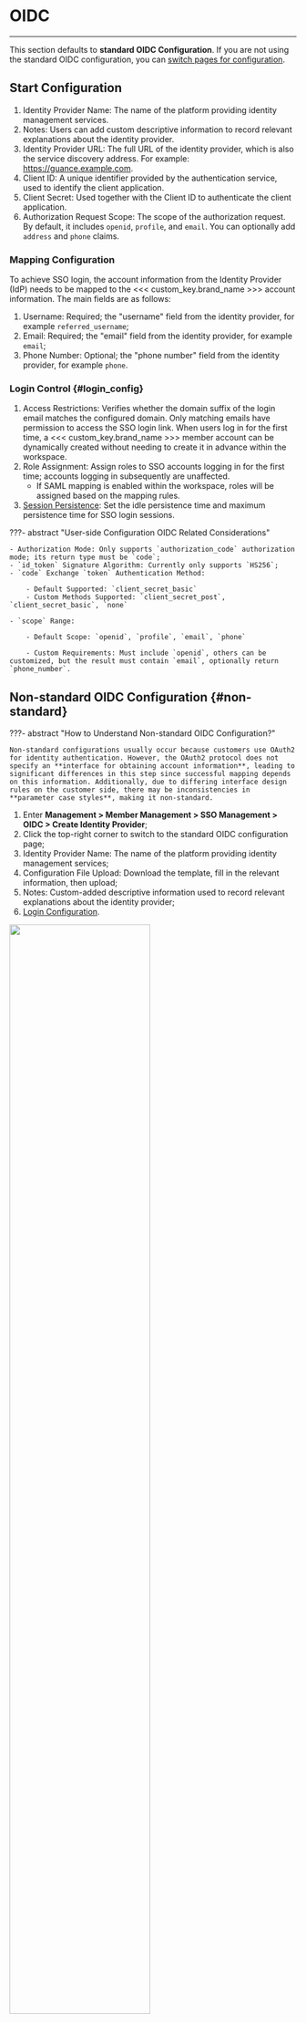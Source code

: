 # OIDC 
---


This section defaults to **standard OIDC Configuration**. If you are not using the standard OIDC configuration, you can [switch pages for configuration](#non-standard).

## Start Configuration

1. Identity Provider Name: The name of the platform providing identity management services.                          
2. Notes: Users can add custom descriptive information to record relevant explanations about the identity provider.  
3. Identity Provider URL: The full URL of the identity provider, which is also the service discovery address. For example: https://guance.example.com.
4. Client ID: A unique identifier provided by the authentication service, used to identify the client application. 
5. Client Secret: Used together with the Client ID to authenticate the client application.  
6. Authorization Request Scope: The scope of the authorization request. By default, it includes `openid`, `profile`, and `email`. You can optionally add `address` and `phone` claims.


### Mapping Configuration

To achieve SSO login, the account information from the Identity Provider (IdP) needs to be mapped to the <<< custom_key.brand_name >>> account information. The main fields are as follows:

1. Username: Required; the "username" field from the identity provider, for example `referred_username`;
2. Email: Required; the "email" field from the identity provider, for example `email`;
3. Phone Number: Optional; the "phone number" field from the identity provider, for example `phone`.

### Login Control {#login_config}


1. Access Restrictions: Verifies whether the domain suffix of the login email matches the configured domain. Only matching emails have permission to access the SSO login link. When users log in for the first time, a <<< custom_key.brand_name >>> member account can be dynamically created without needing to create it in advance within the workspace. 
2. Role Assignment: Assign roles to SSO accounts logging in for the first time; accounts logging in subsequently are unaffected.
    - If SAML mapping is enabled within the workspace, roles will be assigned based on the mapping rules.
3. [Session Persistence](./saml.md#login-hold-time): Set the idle persistence time and maximum persistence time for SSO login sessions.


???- abstract "User-side Configuration OIDC Related Considerations"

    - Authorization Mode: Only supports `authorization_code` authorization mode; its return type must be `code`;
    - `id_token` Signature Algorithm: Currently only supports `HS256`;
    - `code` Exchange `token` Authentication Method:

        - Default Supported: `client_secret_basic`  
        - Custom Methods Supported: `client_secret_post`, `client_secret_basic`, `none`

    - `scope` Range:  
        
        - Default Scope: `openid`, `profile`, `email`, `phone`

        - Custom Requirements: Must include `openid`, others can be customized, but the result must contain `email`, optionally return `phone_number`.


## Non-standard OIDC Configuration {#non-standard}

???- abstract "How to Understand Non-standard OIDC Configuration?"

    Non-standard configurations usually occur because customers use OAuth2 for identity authentication. However, the OAuth2 protocol does not specify an **interface for obtaining account information**, leading to significant differences in this step since successful mapping depends on this information. Additionally, due to differing interface design rules on the customer side, there may be inconsistencies in **parameter case styles**, making it non-standard.

1. Enter **Management > Member Management > SSO Management > OIDC > Create Identity Provider**;
2. Click the top-right corner to switch to the standard OIDC configuration page;
3. Identity Provider Name: The name of the platform providing identity management services;                            
4. Configuration File Upload: Download the template, fill in the relevant information, then upload;                            
5. Notes: Custom-added descriptive information used to record relevant explanations about the identity provider;  
6. [Login Configuration](#login_config).

<img src="../../img/oidc-5.png" width="70%" >

### Obtain URLs

After successfully adding the identity provider, you can obtain the **callback URL** and the **initiate login URL**.

| Field      | Description                  |
| ----------- | ------------------- |
| Callback URL      | The callback address agreed upon in the OIDC protocol after successful authentication, used to receive responses from the identity provider.       |
| Initiate Login URL      | The entry address to start the OIDC login process from the <<< custom_key.brand_name >>> side, provided by the identity provider.     |

After obtaining these two URLs, you need to provide them to the identity provider.